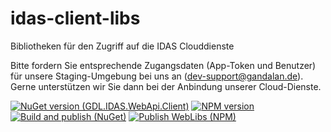 # idas-client-libs

Bibliotheken für den Zugriff auf die IDAS Clouddienste

Bitte fordern Sie entsprechende Zugangsdaten (App-Token und Benutzer) für unsere
Staging-Umgebung bei uns an (<dev-support@gandalan.de>). Gerne unterstützen wir Sie dann bei der Anbindung unserer
Cloud-Dienste.

[![NuGet version (GDL.IDAS.WebApi.Client)](https://img.shields.io/nuget/v/GDL.IDAS.WebApi.Client.svg)](https://www.nuget.org/packages/GDL.IDAS.WebApi.Client)
[![NPM version](https://badge.fury.io/js/@gandalan%2Fweblibs.svg)](https://badge.fury.io/js/@gandalan%2Fweblibs)
[![Build and publish (NuGet)](https://github.com/gandalan/idas-client-libs/actions/workflows/build-and-publish.yml/badge.svg)](https://github.com/gandalan/idas-client-libs/actions/workflows/build-and-publish.yml)
[![Publish WebLibs (NPM)](https://github.com/gandalan/idas-client-libs/actions/workflows/publish-weblibs.yml/badge.svg)](https://github.com/gandalan/idas-client-libs/actions/workflows/publish-weblibs.yml)
